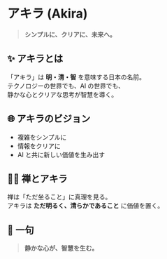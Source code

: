 # アキラ (Akira)

> **シンプルに、クリアに、未来へ。**

## ✨ アキラとは
「アキラ」は **明・清・智** を意味する日本の名前。  
テクノロジーの世界でも、AI の世界でも、  
静かな心とクリアな思考が智慧を導く。

## 🌐 アキラのビジョン
- 複雑をシンプルに  
- 情報をクリアに  
- AI と共に新しい価値を生み出す

## 🧘‍♂️ 禅とアキラ
禅は「ただ坐ること」に真理を見る。  
アキラは **ただ明るく、清らかであること** に価値を置く。

## 📖 一句
> **静かな心が、智慧を生む。**
